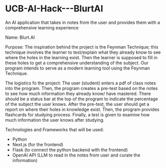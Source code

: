 # UCB-AI-Hack---BlurtAI
An AI application that takes in notes from the user and provides them with a comprehensive learning experience

Name: Blurt.AI

Purpose: The inspiration behind the project is the Feynman Technique; this technique involves the learner to test/explain what they already know to see where the holes in the learning exist. Then the learner is supposed to fill in these holes to get a comprehensive understanding of the subject. Our program intends to serve as a modern learning tool using the Feynman Technique.

The logistics fo the project: The user (student) enters a pdf of class notes into the program. Then, the program creates a pre-test based on the notes to see how much information they already know/ have mastered.  There should be a status bar at the top of the program to indicate the percentage of the subject the user knows. After the pre-test, the user should get a report on where their holes in knowledge exist. Then, the program provides flashcards for studying process. Finally, a test is given to examine how much information the user knows after studying.

Technologies and Frameworks that will be used:
- Python
- Next.js (for the frontend)
- Flask (to connect the python backend with the frontend)
- OpenAI API (LLM to read in the notes from user and curate the information)
